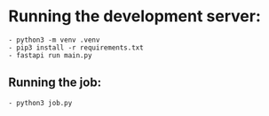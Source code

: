 # Running the development server:

    - python3 -m venv .venv
    - pip3 install -r requirements.txt
    - fastapi run main.py

## Running the job:

    - python3 job.py
